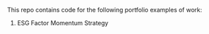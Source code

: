 This repo contains code for the following portfolio examples of work:

1. ESG Factor Momentum Strategy
